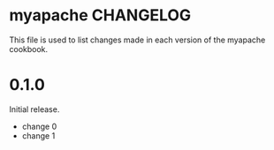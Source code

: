 # myapache CHANGELOG

This file is used to list changes made in each version of the myapache cookbook.

# 0.1.0

Initial release.

- change 0
- change 1

